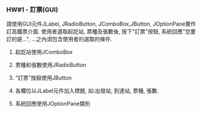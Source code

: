 ### HW#1 - 訂票(GUI)
請使用GUI元件JLabel, JRadioButton, JComboBox,JButton, JOptionPane實作訂高鐵票介面. 使用者選取起訖站, 票種及張數後, 按下"訂票"按鈕, 系統回應"您要訂的是...", ...之內須包含使用者的選取的條件.

1. 起訖站使用JComboBox

2. 票種和張數使用JRadioButton

3. "訂票"按鈕使用JButton

4. 各欄位以JLabel元件加入標題, 如:出發站, 到達站, 票種, 張數.

5. 系統回應使用JOptionPane類別
